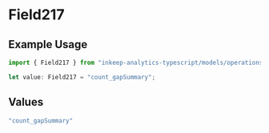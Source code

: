 # Field217

## Example Usage

```typescript
import { Field217 } from "inkeep-analytics-typescript/models/operations";

let value: Field217 = "count_gapSummary";
```

## Values

```typescript
"count_gapSummary"
```